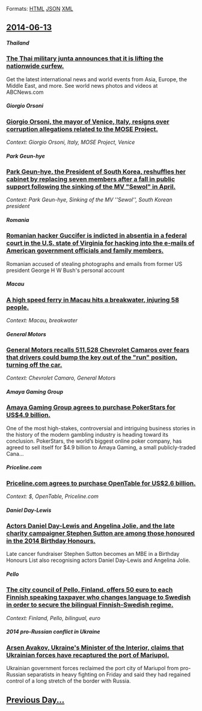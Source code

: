 
Formats: [HTML](2014/06/13/index.html)  [JSON](2014/06/13/index.json)  [XML](2014/06/13/index.xml)  

## [2014-06-13](/news/2014/06/13/index.md)

##### Thailand
### [The Thai military junta announces that it is lifting the nationwide curfew. ](/news/2014/06/13/the-thai-military-junta-announces-that-it-is-lifting-the-nationwide-curfew.md)
Get the latest international news and world events from Asia, Europe, the Middle East, and more. See world news photos and videos at ABCNews.com

##### Giorgio Orsoni
### [Giorgio Orsoni, the mayor of Venice, Italy, resigns over corruption allegations related to the MOSE Project. ](/news/2014/06/13/giorgio-orsoni-the-mayor-of-venice-italy-resigns-over-corruption-allegations-related-to-the-mose-project.md)
_Context: Giorgio Orsoni, Italy, MOSE Project, Venice_

##### Park Geun-hye
### [Park Geun-hye, the President of South Korea, reshuffles her cabinet by replacing seven members after a fall in public support following the sinking of the MV "Sewol" in April. ](/news/2014/06/13/park-geun-hye-the-president-of-south-korea-reshuffles-her-cabinet-by-replacing-seven-members-after-a-fall-in-public-support-following-the.md)
_Context: Park Geun-hye, Sinking of the MV ''Sewol'', South Korean president_

##### Romania
### [Romanian hacker Guccifer is indicted in absentia in a federal court in the U.S. state of Virginia for hacking into the e-mails of American government officials and family members. ](/news/2014/06/13/romanian-hacker-guccifer-is-indicted-in-absentia-in-a-federal-court-in-the-u-s-state-of-virginia-for-hacking-into-the-e-mails-of-american-g.md)
Romanian accused of stealing photographs and emails from former US president George H W Bush&#039;s personal account

##### Macau
### [A high speed ferry in Macau hits a breakwater, injuring 58 people. ](/news/2014/06/13/a-high-speed-ferry-in-macau-hits-a-breakwater-injuring-58-people.md)
_Context: Macau, breakwater_

##### General Motors
### [General Motors recalls 511,528 Chevrolet Camaros over fears that drivers could bump the key out of the "run" position, turning off the car. ](/news/2014/06/13/general-motors-recalls-511-528-chevrolet-camaros-over-fears-that-drivers-could-bump-the-key-out-of-the-run-position-turning-off-the-car.md)
_Context: Chevrolet Camaro, General Motors_

##### Amaya Gaming Group
### [Amaya Gaming Group agrees to purchase PokerStars for US$4.9 billion. ](/news/2014/06/13/amaya-gaming-group-agrees-to-purchase-pokerstars-for-us-4-9-billion.md)
One of the most high-stakes, controversial and intriguing business stories in the history of the modern gambling industry is heading toward its conclusion. PokerStars, the world’s biggest online poker company, has agreed to sell itself for $4.9 billion to Amaya Gaming, a small publicly-traded Cana...

##### Priceline.com
### [Priceline.com agrees to purchase OpenTable for US$2.6 billion. ](/news/2014/06/13/priceline-com-agrees-to-purchase-opentable-for-us-2-6-billion.md)
_Context: $, OpenTable, Priceline.com_

##### Daniel Day-Lewis
### [Actors Daniel Day-Lewis and Angelina Jolie, and the late charity campaigner Stephen Sutton are among those honoured in the 2014 Birthday Honours. ](/news/2014/06/13/actors-daniel-day-lewis-and-angelina-jolie-and-the-late-charity-campaigner-stephen-sutton-are-among-those-honoured-in-the-2014-birthday-hon.md)
Late cancer fundraiser Stephen Sutton becomes an MBE in a Birthday Honours List also recognising actors Daniel Day-Lewis and Angelina Jolie.

##### Pello
### [The city council of Pello, Finland, offers 50 euro to each Finnish speaking taxpayer who changes language to Swedish in order to secure the bilingual Finnish-Swedish regime. ](/news/2014/06/13/the-city-council-of-pello-finland-offers-50-euro-to-each-finnish-speaking-taxpayer-who-changes-language-to-swedish-in-order-to-secure-the.md)
_Context: Finland, Pello, bilingual, euro_

##### 2014 pro-Russian conflict in Ukraine
### [Arsen Avakov, Ukraine's Minister of the Interior, claims that Ukrainian forces have recaptured the port of Mariupol. ](/news/2014/06/13/arsen-avakov-ukraine-s-minister-of-the-interior-claims-that-ukrainian-forces-have-recaptured-the-port-of-mariupol.md)
Ukrainian government forces reclaimed the port city of Mariupol from pro-Russian separatists in heavy fighting on Friday and said they had regained control of a long stretch of the border with Russia.

## [Previous Day...](/news/2014/06/12/index.md)

